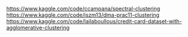 
https://www.kaggle.com/code/ccampana/spectral-clustering
https://www.kaggle.com/code/iszm13/dma-prac11-clustering
https://www.kaggle.com/code/lailaboullous/credit-card-dataset-with-agglomerative-clustering